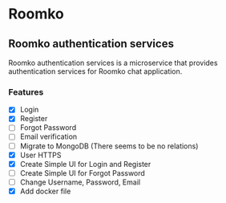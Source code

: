 # Roomko

## Roomko authentication services

Roomko authentication services is a microservice that provides authentication services for Roomko chat application.


### Features

- [x] Login
- [x] Register
- [ ] Forgot Password
- [ ] Email verification 
- [ ] Migrate to MongoDB (There seems to be no relations)
- [x] User HTTPS
- [x] Create Simple UI for Login and Register
- [ ] Create Simple UI for Forgot Password
- [ ] Change Username, Password, Email 
- [x] Add docker file